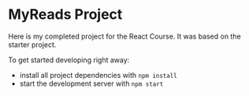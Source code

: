 # MyReads Project

Here is my completed project for the React Course.  It was based on the starter project. 

To get started developing right away:

* install all project dependencies with `npm install`
* start the development server with `npm start`


